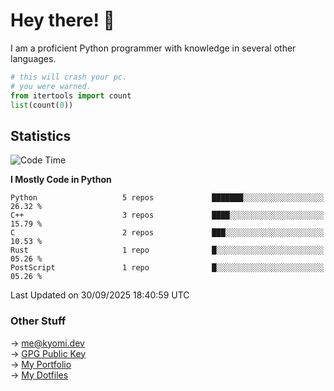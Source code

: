 # Hey there! 👋

I am a proficient Python programmer with knowledge in several other languages.

```py
# this will crash your pc.
# you were warned.
from itertools import count
list(count(0))
```

## Statistics
<!--START_SECTION:waka-->
![Code Time](http://img.shields.io/badge/Code%20Time-1%2C956%20hrs%2024%20mins-blue)

**I Mostly Code in Python** 

```text
Python                   5 repos             ███████░░░░░░░░░░░░░░░░░░   26.32 % 
C++                      3 repos             ████░░░░░░░░░░░░░░░░░░░░░   15.79 % 
C                        2 repos             ███░░░░░░░░░░░░░░░░░░░░░░   10.53 % 
Rust                     1 repo              █░░░░░░░░░░░░░░░░░░░░░░░░   05.26 % 
PostScript               1 repo              █░░░░░░░░░░░░░░░░░░░░░░░░   05.26 % 
```




 Last Updated on 30/09/2025 18:40:59 UTC
<!--END_SECTION:waka-->

### Other Stuff

→ [me@kyomi.dev](mailto:me@kyomi.dev)\
→ [GPG Public Key](https://github.com/bitterteriyaki.gpg)\
→ [My Portfolio](https://kyomi.dev)\
→ [My Dotfiles](https://github.com/bitterteriyaki/dotfiles)
